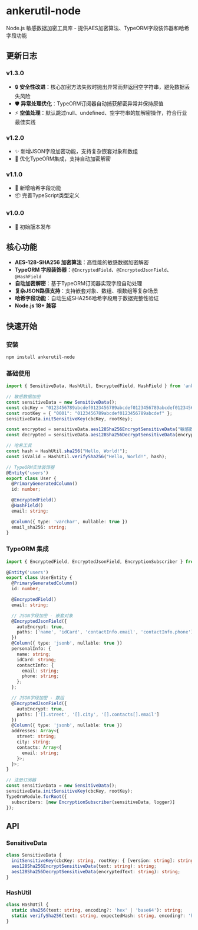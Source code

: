 # ankerutil-node

Node.js 敏感数据加密工具库 - 提供AES加密算法、TypeORM字段装饰器和哈希字段功能

## 更新日志

### v1.3.0
- 🔒 **安全性改进**：核心加密方法失败时抛出异常而非返回空字符串，避免数据丢失风险
- 🛡️ **异常处理优化**：TypeORM订阅器自动捕获解密异常并保持原值
- ⚡ **空值处理**：默认跳过null、undefined、空字符串的加解密操作，符合行业最佳实践

### v1.2.0
- ✨ 新增JSON字段加密功能，支持复杂嵌套对象和数组
- 🔧 优化TypeORM集成，支持自动加密解密

### v1.1.0
- 🎯 新增哈希字段功能
- 📦 完善TypeScript类型定义

### v1.0.0
- 🚀 初始版本发布

## 核心功能

- **AES-128-SHA256 加密算法**：高性能的敏感数据加密解密
- **TypeORM 字段装饰器**：`@EncryptedField`、`@EncryptedJsonField`、`@HashField`
- **自动加密解密**：基于TypeORM订阅器实现字段自动处理
- **复杂JSON路径支持**：支持嵌套对象、数组、根数组等复杂场景
- **哈希字段功能**：自动生成SHA256哈希字段用于数据完整性验证
- **Node.js 18+ 兼容**

## 快速开始

### 安装

```bash
npm install ankerutil-node
```

### 基础使用

```typescript
import { SensitiveData, HashUtil, EncryptedField, HashField } from 'ankerutil-node';

// 敏感数据加密
const sensitiveData = new SensitiveData();
const cbcKey = "0123456789abcdef0123456789abcdef0123456789abcdef0123456789abcdef";
const rootKey = { "0001": "0123456789abcdef0123456789abcdef" };
sensitiveData.initSensitiveKey(cbcKey, rootKey);

const encrypted = sensitiveData.aes128Sha256EncryptSensitiveData("敏感数据");
const decrypted = sensitiveData.aes128Sha256DecryptSensitiveData(encrypted);

// 哈希工具
const hash = HashUtil.sha256("Hello, World!");
const isValid = HashUtil.verifySha256("Hello, World!", hash);

// TypeORM实体装饰器
@Entity('users')
export class User {
  @PrimaryGeneratedColumn()
  id: number;

  @EncryptedField()
  @HashField()
  email: string;

  @Column({ type: 'varchar', nullable: true })
  email_sha256: string;
}
```

### TypeORM 集成

```typescript
import { EncryptedField, EncryptedJsonField, EncryptionSubscriber } from 'ankerutil-node';

@Entity('users')
export class UserEntity {
  @PrimaryGeneratedColumn()
  id: number;

  @EncryptedField()
  email: string;

  // JSON字段加密 - 嵌套对象
  @EncryptedJsonField({
    autoEncrypt: true,
    paths: ['name', 'idCard', 'contactInfo.email', 'contactInfo.phone']
  })
  @Column({ type: 'jsonb', nullable: true })
  personalInfo: {
    name: string;
    idCard: string;
    contactInfo: {
      email: string;
      phone: string;
    };
  };

  // JSON字段加密 - 数组
  @EncryptedJsonField({
    autoEncrypt: true,
    paths: ['[].street', '[].city', '[].contacts[].email']
  })
  @Column({ type: 'jsonb', nullable: true })
  addresses: Array<{
    street: string;
    city: string;
    contacts: Array<{
      email: string;
    }>;
  }>;
}

// 注册订阅器
const sensitiveData = new SensitiveData();
sensitiveData.initSensitiveKey(cbcKey, rootKey);
TypeOrmModule.forRoot({
  subscribers: [new EncryptionSubscriber(sensitiveData, logger)]
});
```

## API

### SensitiveData

```typescript
class SensitiveData {
  initSensitiveKey(cbcKey: string, rootKey: { [version: string]: string }): void;
  aes128Sha256EncryptSensitiveData(text: string): string;
  aes128Sha256DecryptSensitiveData(encryptedText: string): string;
}
```

### HashUtil

```typescript
class HashUtil {
  static sha256(text: string, encoding?: 'hex' | 'base64'): string;
  static verifySha256(text: string, expectedHash: string, encoding?: 'hex' | 'base64'): boolean;
}
```